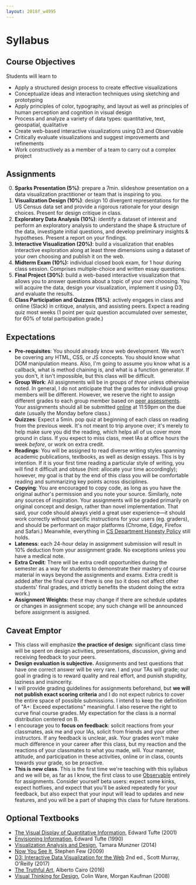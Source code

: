```yaml
---
layout: 2018f_w4995
---
```


# Syllabus

## Course Objectives

Students will learn to

* Apply a structured design process to create effective visualizations
* Conceptualize ideas and interaction techniques using sketching and prototyping
* Apply principles of color, typography, and layout as well as principles of human perception and cognition in visual design
* Process and analyze a variety of data types: quantitative, text, geospatial, qualitative
* Create web-based interactive visualizations using D3 and Observable
* Critically evaluate visualizations and suggest improvements and refinements
* Work constructively as a member of a team to carry out a complex project

## Assignments

0. **Sparks Presentation (5%)**: prepare a 7min. slideshow presentation on a data visualization practitioner or team that is inspiring to you.
1. **Visualization Design (10%)**: design 10 divergent representations for the US Census data set and provide a rigorous rationale for your design choices. Present for design critique in class.
2.  **Exploratory Data Analysis (10%)**: identify a dataset of interest and perform an exploratory analysis to understand the shape & structure of the data, investigate initial questions, and develop preliminary insights & hypotheses. Present a report on your findings.
3.  **Interactive Visualization (20%)**: build a visualization that enables interactive exploration along at least three dimensions using a dataset of your own choosing and publish it on the web.
4.  **Midterm Exam (10%):** individual closed book exam, for 1 hour during class session. Comprises multiple-choice and written essay questions.
5.  **Final Project (30%)**: build a web-based interactive visualization that allows you to answer questions about a topic of your own choosing. You will acquire the data, design your visualization, implement it using D3, and evaluate the results.
6.  **Class Participation and Quizzes (15%)**: actively engages in class and online (Slack) in critique, analysis, and assisting peers. Expect a reading quiz most weeks (1 point per quiz question accumulated over semester, for 60% of total participation grade.)

## Expectations

- **Pre-requisites**: You should already know web development. We won't be covering any HTML, CSS, or JS concepts. You should know what DOM manipulation means. Also, I'm going to assume you know what is a callback, what is method chaining is, and what is a function generator. If you don't, it isn't impossible, but this class will be difficult.
- **Group Work**: All assignments will be in groups of *three* unless otherwise noted. In general, I do not anticipate that the grades for individual group members will be different. However, we reserve the right to assign different grades to each group member based on [peer assessments](https://goo.gl/forms/RJIIRFlBHWS9nNkx2). Your assignments should all be submitted [online](https://goo.gl/forms/8PWeUCxNT3dHDmrn2) at 11:59pm on the due date (usually the Monday before class.)
- **Quizzes**: Expect a 5min. pop quiz at beginning of each class on reading from the previous week. It's not meant to trip anyone over; it's merely to help make sure you did the reading, which helps all of us cover more ground in class. If you expect to miss class, meet IAs at office hours the week *before*, or work on extra credit.
- **Readings**: You will be assigned to read diverse writing styles spanning academic publications, textbooks, as well as design essays. This is by intention. If it is your first time reading a particular style of writing, you will find it difficult and obtuse (hint: allocate your time accordingly); however, my goal is that by the end of this class you will be comfortable reading and summarizing key points across disciplines.
- **Copying**: You are encouraged to copy code, as long as you have the original author's permission and you note your source. Similarly, note any sources of inspiration. Your assignments will be graded primarily on original concept and design, rather than novel implementation. That said, your code should always yield a great user experience—it should work correctly without specific instructions for your users (eg. graders), and should be performant on major platforms (Chrome, Edge, Firefox and Safari.) Meanwhile, everything in [CS Department Honesty Policy](http://www.cs.columbia.edu/education/honesty) still holds.
- **Lateness**: each 24-hour delay in assignment submission will result in 10% deduction from your assignment grade. No exceptions unless you have a medical note.
- **Extra Credit**: There will be extra credit opportunities during the semester as a way for students to demonstrate their mastery of course material in ways beyond the assignments and exams. Extra credit is added after the final curve if there is one  (so it does not affect other students' final grades, and strictly benefits the student doing the extra work.)
- **Assignment Weights:** these may change if there are schedule updates or changes in assignment scope; any such change will be announced before assignment is assigned.


## Caveat Emptor

-   This class will emphasize **the practice of design**: significant class time will be spent on design activities, presentations, discussion, giving and receiving feedback to your peers.
-   **Design evaluation is subjective.** Assignments and test questions that have one correct answer will be very rare. I and your TAs will grade; our goal in grading is to reward quality and real effort, and punish stupidity, laziness and insincerity.
-   I will provide grading guidelines for assignments beforehand, but **we will not publish exact scoring criteria** and I do not expect rubrics to cover the entire space of possible submissions. I intend to keep the definition of  "A+: Exceed expectations" meaningful. I also reserve the right to curve final course grades. My expectation for the class is a normal distribution centered on B.
-   I encourage you to **focus on feedback**: solicit reactions from your classmates, ask me and your IAs, solicit from friends and your other instructors. If any feedback is unclear, ask. Your grades won't make much difference in your career after this class, but my reaction and the reactions of your classmates to what you made, will. Your manner, attitude, and participation in these activities, online or in class, counts towards your grade, so be proactive.
- **This is new class**. This is the first time we're teaching with this syllabus and we will be, as far as I know, the first class to use [Observable](https://beta.observablehq.com/) entirely for assignments. Consider yourself beta users: expect some kinks, expect hotfixes, and expect that you'll be asked repeatedly for your feedback, but also expect that your input will lead to updates and new features, and you will be a part of shaping this class for future iterations.

## Optional Textbooks

-   [The Visual Display of Quantitative Information](https://www.edwardtufte.com/tufte/books_vdqi), Edward Tufte  (2001)
-   [Envisioning Information](https://www.edwardtufte.com/tufte/books_ei), Edward Tufte  (1990)
-   [Visualization Analysis and Design](https://clio.columbia.edu/catalog/11255731), Tamara Munzner  (2014)
-   [Now You See It](https://dl.acm.org/citation.cfm?id=1611401), Stephen Few  (2009)
-   [D3: Interactive Data Visualization for the Web](https://clio.columbia.edu/catalog/13137514) 2nd ed., Scott Murray, O'Reilly  (2017)
-   [The Truthful Art](https://proquest-safaribooksonline-com.ezproxy.cul.columbia.edu/9780133440492), Alberto Cairo  (2016)
-   [Visual Thinking for Design](https://www.sciencedirect.com/science/book/9780123708960), Colin Ware, Morgan Kaufman  (2008)
